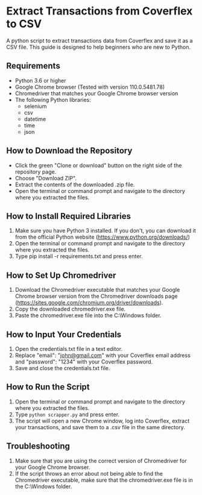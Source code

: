 # Extract Transactions from Coverflex to CSV
A python script to extract transactions data from Coverflex and save it as a CSV file. This guide is designed to help beginners who are new to Python.

## Requirements
- Python 3.6 or higher
- Google Chrome browser (Tested with version 110.0.5481.78)
- Chromedriver that matches your Google Chrome browser version
- The following Python libraries:
  - selenium
  - csv
  - datetime
  - time
  - json

## How to Download the Repository
- Click the green "Clone or download" button on the right side of the repository page.
- Choose "Download ZIP".
- Extract the contents of the downloaded .zip file.
- Open the terminal or command prompt and navigate to the directory where you extracted the files.

## How to Install Required Libraries
1. Make sure you have Python 3 installed. If you don't, you can download it from the official Python website (https://www.python.org/downloads/)
2. Open the terminal or command prompt and navigate to the directory where you extracted the files.
3. Type pip install -r requirements.txt and press enter.

## How to Set Up Chromedriver
1. Download the Chromedriver executable that matches your Google Chrome browser version from the Chromedriver downloads page (https://sites.google.com/chromium.org/driver/downloads).
2. Copy the downloaded chromedriver.exe file.
3. Paste the chromedriver.exe file into the C:\Windows folder.

## How to Input Your Credentials
1. Open the credentials.txt file in a text editor.
2. Replace "email": "john@gmail.com" with your Coverflex email address and "password": "1234" with your Coverflex password.
3. Save and close the credentials.txt file.

## How to Run the Script
1. Open the terminal or command prompt and navigate to the directory where you extracted the files.
2. Type `python scrapper.py` and press enter.
3. The script will open a new Chrome window, log into Coverflex, extract your transactions, and save them to a .csv file in the same directory.

## Troubleshooting
1. Make sure that you are using the correct version of Chromedriver for your Google Chrome browser.
2. If the script throws an error about not being able to find the Chromedriver executable, make sure that the chromedriver.exe file is in the C:\Windows folder.
